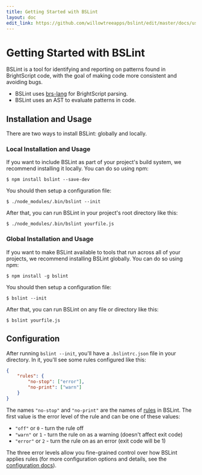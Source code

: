 ```yaml
---
title: Getting Started with BSLint
layout: doc
edit_link: https://github.com/willowtreeapps/bslint/edit/master/docs/user-guide/getting-started.md
---
```


# Getting Started with BSLint

BSLint is a tool for identifying and reporting on patterns found in BrightScript code, with the goal of making code more consistent and avoiding bugs.

* BSLint uses [brs-lang](https://github.com/willowtreeapps/brs-lang) for BrightScript parsing.
* BSLint uses an AST to evaluate patterns in code.

## Installation and Usage

There are two ways to install BSLint: globally and locally.

### Local Installation and Usage

If you want to include BSLint as part of your project's build system, we recommend installing it locally. You can do so using npm:

```
$ npm install bslint --save-dev
```

You should then setup a configuration file:

```
$ ./node_modules/.bin/bslint --init
```

After that, you can run BSLint in your project's root directory like this:

```
$ ./node_modules/.bin/bslint yourfile.js
```

### Global Installation and Usage

If you want to make BSLint available to tools that run across all of your projects, we recommend installing BSLint globally. You can do so using npm:

```
$ npm install -g bslint
```

You should then setup a configuration file:

```
$ bslint --init
```

After that, you can run BSLint on any file or directory like this:

```
$ bslint yourfile.js
```

## Configuration

After running `bslint --init`, you'll have a `.bslintrc.json` file in your directory. In it, you'll see some rules configured like this:

```json
{
    "rules": {
        "no-stop": ["error"],
        "no-print": ["warn"]
    }
}
```

The names `"no-stop"` and `"no-print"` are the names of [rules](https://willowtreeapps.github.io/bslint/rules) in BSLint. The first value is the error level of the rule and can be one of these values:

* `"off"` or `0` - turn the rule off
* `"warn"` or `1` - turn the rule on as a warning (doesn't affect exit code)
* `"error"` or `2` - turn the rule on as an error (exit code will be 1)

The three error levels allow you fine-grained control over how BSLint applies rules (for more configuration options and details, see the [configuration docs](https://willowtreeapps.github.io/bslint/user-guide/configuring)).